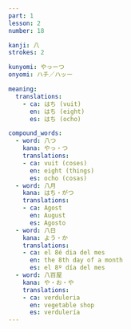 ```yaml
---
part: 1
lesson: 2
number: 18

kanji: 八
strokes: 2

kunyomi: やっーつ
onyomi: ハチ／ハッー

meaning:
  translations:
    - ca: はち (vuit)
      en: はち (eight)
      es: はち (ocho)

compound_words:
  - word: 八つ
    kana: やっ・つ
    translations:
    - ca: vuit (coses)
      en: eight (things)
      es: ocho (cosas)
  - word: 八月
    kana: はち・がつ
    translations:
    - ca: Agost
      en: August
      es: Agosto
  - word: 八日
    kana: よう・か
    translations:
    - ca: el 8é dia del mes
      en: the 8th day of a month
      es: el 8º día del mes
  - word: 八百屋
    kana: や・お・や
    translations:
    - ca: verduleria
      en: vegetable shop
      es: verdulería
---
```

